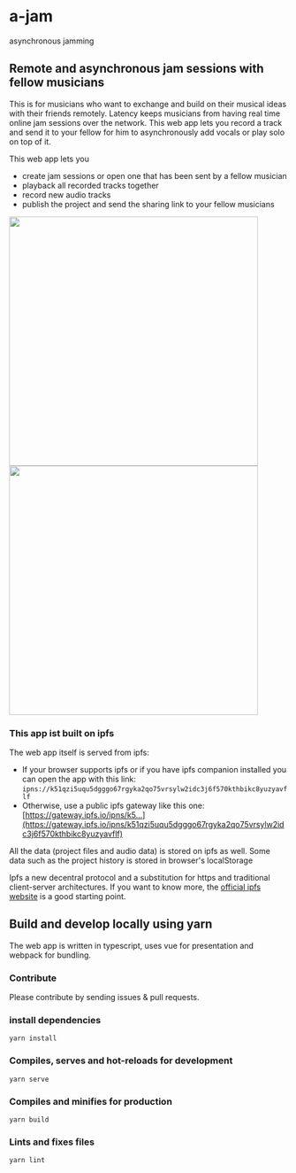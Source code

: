 # a-jam

asynchronous jamming

## Remote and asynchronous jam sessions with fellow musicians

This is for musicians who want to exchange and build on their musical ideas with their friends remotely. 
Latency keeps musicians from having real time online jam sessions over the network. This web app lets you record a track and send it to your fellow for him to asynchronously add vocals or play solo on top of it. 

This web app lets you 
- create jam sessions or open one that has been sent by a fellow musician
- playback all recorded tracks together 
- record new audio tracks 
- publish the project and send the sharing link to your fellow musicians

<img src="https://github.com/felixniemeyer/jam/raw/webpack/screenshots/home.png" height="450">  <img src="https://github.com/felixniemeyer/jam/raw/webpack/screenshots/session.png" height="450">

### This app ist built on ipfs
The web app itself is served from ipfs:

- If your browser supports ipfs or if you have ipfs companion installed you can open the app with this link:  `ipns://k51qzi5uqu5dgggo67rgyka2qo75vrsylw2idc3j6f570kthbikc8yuzyavflf`
- Otherwise, use a public ipfs gateway like this one: [https://gateway.ipfs.io/ipns/k5...](https://gateway.ipfs.io/ipns/k51qzi5uqu5dgggo67rgyka2qo75vrsylw2idc3j6f570kthbikc8yuzyavflf)

All the data (project files and audio data) is stored on ipfs as well.
Some data such as the project history is stored in browser's localStorage  

Ipfs a new decentral protocol and a substitution for https and traditional client-server architectures. If you want to know more, the [official ipfs website](https://ipfs.io) is a good starting point. 

## Build and develop locally using yarn
The web app is written in typescript, uses vue for presentation and webpack for bundling. 

### Contribute
Please contribute by sending issues & pull requests. 

### install dependencies
```
yarn install
```

### Compiles, serves and hot-reloads for development
```
yarn serve
```

### Compiles and minifies for production
```
yarn build
```

### Lints and fixes files
```
yarn lint
```
